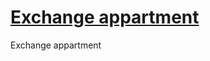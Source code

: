 # [Exchange appartment](https://exchange-apartment.herokuapp.com/ "Site on GitHub Pages")
Exchange appartment
